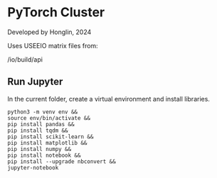 # PyTorch Cluster

Developed by Honglin, 2024

Uses USEEIO matrix files from:

/io/build/api

## Run Jupyter

In the current folder, create a virtual environment and install libraries.

	python3 -m venv env &&
	source env/bin/activate &&
	pip install pandas &&
	pip install tqdm &&
	pip install scikit-learn &&
	pip install matplotlib &&
	pip install numpy &&
	pip install notebook &&
	pip install --upgrade nbconvert &&
	jupyter-notebook
